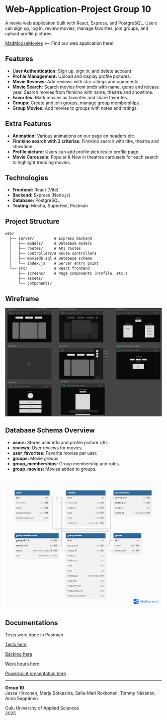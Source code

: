 # Web-Application-Project Group 10

A movie web application built with React, Express, and PostgreSQL. Users can sign up, log in, review movies, manage favorites, join groups, and upload profile pictures.

[MadMooseMovies](https://websovellus-projekti-ryhma-10-front.onrender.com/) <-- Find our web application here!

## Features

- **User Authentication:** Sign up, sign in, and delete account.
- **Profile Management:** Upload and display profile pictures.
- **Movie Reviews:** Add reviews with star ratings and comments.
- **Movie Search:** Search movies from tmdb with name, genre and release year. Search movies from finnkino with name, theatre and showtime.
- **Favorites:** Mark movies as favorites and share favorites.
- **Groups:** Create and join groups, manage group memberships.
- **Group Movies:** Add movies to groups with notes and ratings.

## Extra Features
- **Animation:** Various animations on our page on headers etc.
- **Finnkino search with 3 criterias:** Finnkino search with title, theatre and showtime.
- **Profile picture:** Users can add profile pictures to profile page.
- **Movie Carousels:** Popular & Now in theatres carousels for each search to highlight trending movies.

## Technologies

- **Frontend:** React (Vite)
- **Backend:** Express (Node.js)
- **Database:** PostgreSQL
- **Testing:** Mocha, Supertest, Postman

## Project Structure

```
web/
  ├── server/         # Express backend
  │   ├── models/     # Database models
  │   ├── routes/     # API routes
  │   ├── controllers/# Route controllers
  │   ├── moviedb.sql # Database schema
  │   └── index.js    # Server entry point
  └── src/            # React frontend
      ├── screens/    # Page components (Profile, etc.)
      ├── assets/
      └── components/
```

## Wireframe

![Wireframe](web/src/assets/wireframe.png)

## Database Schema Overview

- **users:** Stores user info and profile picture URL.
- **reviews:** User reviews for movies.
- **user_favorites:** Favorite movies per user.
- **groups:** Movie groups.
- **group_memberships:** Group membership and roles.
- **group_movies:** Movies added to groups.

![Databasediagram](web/src/assets/tietokantakaavio.png)
---

## Documentations

Tests were done in Postman 

[Tests here](https://documenter.getpostman.com/view/48990018/2sB3QJQBnL)

[Backlog here](https://github.com/orgs/Ryhma10/projects/1)

[Work hours here](https://unioulu-my.sharepoint.com/:x:/g/personal/t3rosa01_students_oamk_fi/Eci2o0QBeK9EmDaI_gvUpSkBmReBRgEO9hzHQ_K3Yl5zDg?e=Q9Xu8E)

[Powerpoint presentation here](https://1drv.ms/p/c/61ab208d4fe3fd9c/EZZyyD8QAEpEvy9jYdZuxP8B2fAUsDTQuXYnapdoaZe-bA?e=b9qPhH)

---

**Group 10**  
Jesse Hirvonen, Merja Sotkasiira, Salla-Mari Rokkonen, Tommy Näsänen, Anna Seppänen

Oulu University of Applied Sciences  
2025
